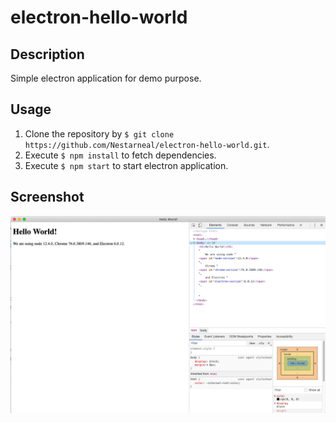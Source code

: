 # electron-hello-world

## Description

Simple electron application for demo purpose.

## Usage

1. Clone the repository by `$ git clone https://github.com/Nestarneal/electron-hello-world.git`.
2. Execute `$ npm install` to fetch dependencies.
3. Execute `$ npm start` to start electron application.

## Screenshot

![screenshot](https://github.com/nestarneal/electron-hello-world/blob/master/screenshot.png)
